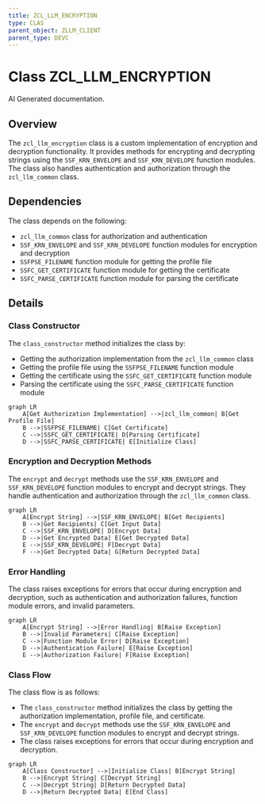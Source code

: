 ```yaml
---
title: ZCL_LLM_ENCRYPTION
type: CLAS
parent_object: ZLLM_CLIENT
parent_type: DEVC
---
```


# Class ZCL_LLM_ENCRYPTION

AI Generated documentation.
## Overview
The `zcl_llm_encryption` class is a custom implementation of encryption and decryption functionality. It provides methods for encrypting and decrypting strings using the `SSF_KRN_ENVELOPE` and `SSF_KRN_DEVELOPE` function modules. The class also handles authentication and authorization through the `zcl_llm_common` class.

## Dependencies
The class depends on the following:

*   `zcl_llm_common` class for authorization and authentication
*   `SSF_KRN_ENVELOPE` and `SSF_KRN_DEVELOPE` function modules for encryption and decryption
*   `SSFPSE_FILENAME` function module for getting the profile file
*   `SSFC_GET_CERTIFICATE` function module for getting the certificate
*   `SSFC_PARSE_CERTIFICATE` function module for parsing the certificate

## Details
### Class Constructor

The `class_constructor` method initializes the class by:

*   Getting the authorization implementation from the `zcl_llm_common` class
*   Getting the profile file using the `SSFPSE_FILENAME` function module
*   Getting the certificate using the `SSFC_GET_CERTIFICATE` function module
*   Parsing the certificate using the `SSFC_PARSE_CERTIFICATE` function module

```mermaid
graph LR
    A[Get Authorization Implementation] -->|zcl_llm_common| B[Get Profile File]
    B -->|SSFPSE_FILENAME| C[Get Certificate]
    C -->|SSFC_GET_CERTIFICATE| D[Parsing Certificate]
    D -->|SSFC_PARSE_CERTIFICATE| E[Initialize Class]
```

### Encryption and Decryption Methods

The `encrypt` and `decrypt` methods use the `SSF_KRN_ENVELOPE` and `SSF_KRN_DEVELOPE` function modules to encrypt and decrypt strings. They handle authentication and authorization through the `zcl_llm_common` class.

```mermaid
graph LR
    A[Encrypt String] -->|SSF_KRN_ENVELOPE| B[Get Recipients]
    B -->|Get Recipients| C[Get Input Data]
    C -->|SSF_KRN_ENVELOPE| D[Encrypt Data]
    D -->|Get Encrypted Data| E[Get Decrypted Data]
    E -->|SSF_KRN_DEVELOPE| F[Decrypt Data]
    F -->|Get Decrypted Data| G[Return Decrypted Data]
```

### Error Handling

The class raises exceptions for errors that occur during encryption and decryption, such as authentication and authorization failures, function module errors, and invalid parameters.

```mermaid
graph LR
    A[Encrypt String] -->|Error Handling| B[Raise Exception]
    B -->|Invalid Parameters| C[Raise Exception]
    C -->|Function Module Error| D[Raise Exception]
    D -->|Authentication Failure| E[Raise Exception]
    E -->|Authorization Failure| F[Raise Exception]
```

### Class Flow

The class flow is as follows:

*   The `class_constructor` method initializes the class by getting the authorization implementation, profile file, and certificate.
*   The `encrypt` and `decrypt` methods use the `SSF_KRN_ENVELOPE` and `SSF_KRN_DEVELOPE` function modules to encrypt and decrypt strings.
*   The class raises exceptions for errors that occur during encryption and decryption.

```mermaid
graph LR
    A[Class Constructor] -->|Initialize Class| B[Encrypt String]
    B -->|Encrypt String| C[Decrypt String]
    C -->|Decrypt String| D[Return Decrypted Data]
    D -->|Return Decrypted Data| E[End Class]
```

